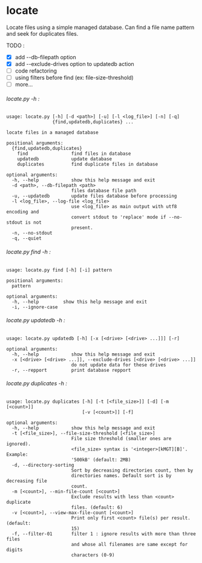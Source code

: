 # locate
Locate files using a simple managed database. Can find a file name pattern and seek for duplicates files.

TODO :
- [x] add --db-filepath option
- [x] add --exclude-drives option to updatedb action
- [ ] code refactoring
- [ ] using filters before find (ex: file-size-threshold)
- [ ] more...

###### locate.py -h :
```
usage: locate.py [-h] [-d <path>] [-u] [-l <log_file>] [-n] [-q]
                 {find,updatedb,duplicates} ...

locate files in a managed database

positional arguments:
  {find,updatedb,duplicates}
    find                find files in database
    updatedb            update database
    duplicates          find duplicate files in database

optional arguments:
  -h, --help            show this help message and exit
  -d <path>, --db-filepath <path>
                        files database file path
  -u, --updatedb        update files database before processing
  -l <log_file>, --log-file <log_file>
                        use <log_file> as main output with utf8 encoding and
                        convert stdout to 'replace' mode if --no-stdout is not
                        present.
  -n, --no-stdout
  -q, --quiet
```

###### locate.py find -h :
```
usage: locate.py find [-h] [-i] pattern

positional arguments:
  pattern

optional arguments:
  -h, --help         show this help message and exit
  -i, --ignore-case
```

###### locate.py updatedb -h :
```
usage: locate.py updatedb [-h] [-x [<drive> [<drive> ...]]] [-r]

optional arguments:
  -h, --help            show this help message and exit
  -x [<drive> [<drive> ...]], --exclude-drives [<drive> [<drive> ...]]
                        do not update data for these drives
  -r, --repport         print database repport
```

###### locate.py duplicates -h :
```
usage: locate.py duplicates [-h] [-t [<file_size>]] [-d] [-m [<count>]]
                            [-v [<count>]] [-f]

optional arguments:
  -h, --help            show this help message and exit
  -t [<file_size>], --file-size-threshold [<file_size>]
                        File size threshold (smaller ones are ignored).
                        <file_size> syntax is '<integer>[kMGT][B]'. Example:
                        '500kB' (default: 2MB)
  -d, --directory-sorting
                        Sort by decreasing directories count, then by
                        directories names. Default sort is by decreasing file
                        count.
  -m [<count>], --min-file-count [<count>]
                        Exclude results with less than <count> duplicate
                        files. (default: 6)
  -v [<count>], --view-max-file-count [<count>]
                        Print only first <count> file(s) per result. (default:
                        15)
  -f, --filter-01       filter 1 : ignore results with more than three files
                        and whose all filenames are same except for digits
                        characters (0-9)
```

